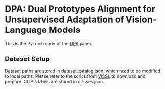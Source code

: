 # DPA: Dual Prototypes Alignment for Unsupervised Adaptation of Vision-Language Models
This is the PyTorch code of the [DPA](https://arxiv.org/abs/2408.08855) paper.

## Dataset Setup
Dataset paths are stored in dataset_catalog.json, which need to be modified to local paths. Please refer to the scrips from [VISSL](https://github.com/facebookresearch/vissl/tree/main/extra_scripts/datasets) to download and prepare. CLIP's labels are stored in classes.json.

